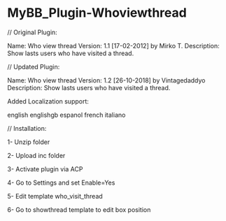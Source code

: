 # MyBB_Plugin-Whoviewthread

// Original Plugin:

Name: Who view thread
Version: 1.1 [17-02-2012] by Mirko T.
Description: Show lasts users who have visited a thread.

// Updated Plugin:

Name: Who view thread
Version: 1.2 [26-10-2018] by Vintagedaddyo
Description: Show lasts users who have visited a thread.

Added Localization support:

english
englishgb
espanol
french
italiano

// Installation:

1- Unzip folder

2- Upload inc folder

3- Activate plugin via ACP

4- Go to Settings and set Enable=Yes

5- Edit template who_visit_thread

6- Go to showthread template to edit box position 

